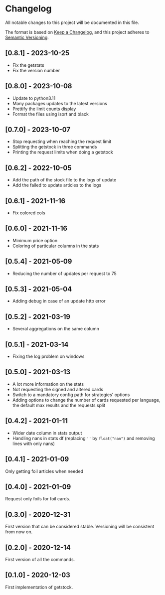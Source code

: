 # Changelog
All notable changes to this project will be documented in this file.

The format is based on [Keep a Changelog](https://keepachangelog.com/en/1.0.0/),
and this project adheres to [Semantic Versioning](https://semver.org/spec/v2.0.0.html).

## [0.8.1] - 2023-10-25
- Fix the getstats
- Fix the version number

## [0.8.0] - 2023-10-08
- Update to python3.11
- Many packages updates to the latest versions
- Prettify the limit counts display
- Format the files using isort and black

## [0.7.0] - 2023-10-07
- Stop requesting when reaching the request limit
- Splitting the getstock in three commands
- Printing the request limits when doing a getstock

## [0.6.2] - 2022-10-05
- Add the path of the stock file to the logs of update
- Add the failed to update articles to the logs

## [0.6.1] - 2021-11-16
- Fix colored cols

## [0.6.0] - 2021-11-16
- Minimum price option
- Coloring of particular columns in the stats

## [0.5.4] - 2021-05-09
- Reducing the number of updates per request to 75

## [0.5.3] - 2021-05-04
- Adding debug in case of an update http error

## [0.5.2] - 2021-03-19
- Several aggregations on the same column

## [0.5.1] - 2021-03-14
- Fixing the log problem on windows

## [0.5.0] - 2021-03-13
- A lot more information on the stats
- Not requesting the signed and altered cards
- Switch to a mandatory config path for strategies' options
- Adding options to change the number of cards requested per language, the default max results 
and the requests split

## [0.4.2] - 2021-01-11
- Wider date column in stats output
- Handling nans in stats df (replacing `''` by `float("nan")` and removing lines with only nans)

## [0.4.1] - 2021-01-09
Only getting foil articles when needed

## [0.4.0] - 2021-01-09
Request only foils for foil cards.

## [0.3.0] - 2020-12-31
First version that can be considered stable. Versioning will be consistent from now on.

## [0.2.0] - 2020-12-14
First version of all the commands.

## [0.1.0] - 2020-12-03
First implementation of getstock.
